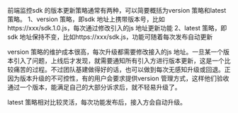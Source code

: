 前端监控sdk 的版本更新策略通常有两种，可以简要概括为version 策略和latest 策略。
1、version 策略，即sdk 地址上携带版本号，比如https://xxx/sdk.1.0.js，每次通过修改引入的js 地址更新功能
2、latest 策略，即sdk 地址保持不变，比如https://xxx/sdk.js，功能可随着每次发布自动更新

version 策略的维护成本很高，每次升级都需要修改接入的js 地址。一旦某一个版本引入了问题，上线后才发现，就需要通知所有引入方进行版本更新，这是一个比较痛苦的过程。不过团队基建做得好的话，也可以做到每次无感知升级或回退。正因为版本升级的不可控性，有的用户会要求提供version 管理方式，这样他们验收通过一个版本，能满足自己的大部分诉求后，就不轻易升级了。

latest 策略相对比较灵活，每次功能发布后，接入方会自动升级。